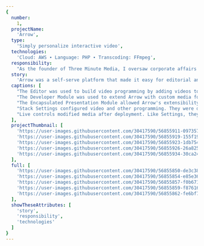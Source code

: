 ```yaml
---
{
  number: 
    1,
  projectName: 
    'Arrow',
  type: 
    'Simply personalize interactive video',
  technologies: 
    'Cloud: AWS ∙ Language: PHP ∙ Transcoding: FFmpeg',
  responsibility: 
    "As the founder of Three Minute Media, I oversaw corporate affairs and platform development, including budgets, our product lead, and investor outreach.",
  story: 
    'Arrow was a self-serve platform that made it easy for editorial and sales teams to personalize and syndicate interactive video based on first- and third-party data.',
  captions: [
    "The Editor was used to build video programming by adding videos to a Stack and configuring it with dynamically generated settings. Users could buy and sell their videos through syndication.",
    "The Developer Module was used to extend Arrow with custom media formats, settings, and live controls. Arrow delivered any code-based media, including video players, widgets, and more.",
    "The Encapsulated Presentation Module allowed Arrow's extensibility. It was a mixture of PubML, our proprietary domain-specific programming language, and a user's proprietary source code.",
    "Stack Settings configured video and other programming. They were dynamically generated from instructions in an Encapsulated Presentation Module. Users could create or license their EPMs.",
    "Live controls modified media after deployment. Like Settings, they were dynamically generated from an Encapsulated Presentation Module, making Arrow a true end-to-end publishing system."
  ],
  projectThumbnail: [
    'https://user-images.githubusercontent.com/30417590/56855911-09735700-691e-11e9-83a8-7ddf134fcfa1.png',
    'https://user-images.githubusercontent.com/30417590/56855919-155f1900-691e-11e9-974d-b25f79517c98.png',
    'https://user-images.githubusercontent.com/30417590/56855923-1db75400-691e-11e9-9657-0daeef8b6199.png',
    'https://user-images.githubusercontent.com/30417590/56855926-26a82580-691e-11e9-9250-23871ffee641.png',
    'https://user-images.githubusercontent.com/30417590/56855934-30ca2400-691e-11e9-841a-bf69f6e63dce.png'
  ],
  full: [
    'https://user-images.githubusercontent.com/30417590/56855850-de3c3800-691c-11e9-9779-83c24b8b579a.png',
    'https://user-images.githubusercontent.com/30417590/56855854-e85e3680-691c-11e9-92a0-73b85eca4475.png',
    'https://user-images.githubusercontent.com/30417590/56855857-f0b67180-691c-11e9-9457-6ce2d61f2647.png',
    'https://user-images.githubusercontent.com/30417590/56855859-f8761600-691c-11e9-860f-e6dd7caef204.png',
    'https://user-images.githubusercontent.com/30417590/56855862-fe6bf700-691c-11e9-93f1-0240b420dd49.png'
  ],
  showTheseAttributes: [
    'story',
    'responsibility',
    'technologies'
  ]
}
---
```

